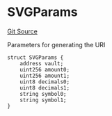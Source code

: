 # SVGParams

[Git Source](https://github.com/ArrakisFinance/arrakis-modular/blob/main/src/utils/NFTSVG.sol)

Parameters for generating the URI

```solidity
struct SVGParams {
    address vault;
    uint256 amount0;
    uint256 amount1;
    uint8 decimals0;
    uint8 decimals1;
    string symbol0;
    string symbol1;
}
```
